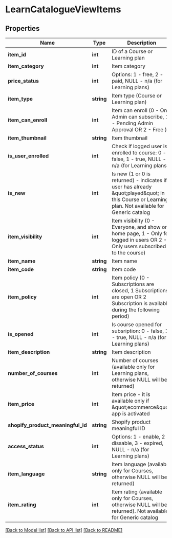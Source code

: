 # LearnCatalogueViewItems

## Properties
Name | Type | Description | Notes
------------ | ------------- | ------------- | -------------
**item_id** | **int** | ID of a Course or Learning plan | 
**item_category** | **int** | Item category | 
**price_status** | **int** | Options: 1 - free, 2 - paid, NULL - n/a (for Learning plans) | 
**item_type** | **string** | Item type (Course or Learning plan) | 
**item_can_enroll** | **int** | Item can enroll (0 - Only Admin can subscribe, 1 - Pending Admin Approval OR 2 - Free  ) | 
**item_thumbnail** | **string** | Item thumbnail | 
**is_user_enrolled** | **int** | Check if logged user is enrolled to course: 0 - false, 1 - true, NULL - n/a (for Learning plans) | 
**is_new** | **int** | Is new (1 or 0 is returned) - indicates if user has already &amp;quot;played&amp;quot; in this Course or Learning plan. Not available for Generic catalog | 
**item_visibility** | **int** | Item visibility (0 - Everyone, and show on home page, 1 - Only for logged in users OR 2 - Only users subscribed to the course) | 
**item_name** | **string** | Item name | 
**item_code** | **string** | Item code | 
**item_policy** | **int** | Item policy (0 - Subscriptions are closed, 1 Subscriptions are open OR 2 Subscription is available during the following period) | 
**is_opened** | **int** | Is course opened for subsription: 0 - false, 1 - true, NULL - n/a (for Learning plans) | 
**item_description** | **string** | Item description | 
**number_of_courses** | **int** | Number of courses (available only for Learning plans, otherwise NULL will be returned) | 
**item_price** | **int** | Item price - it is available only if &amp;quot;ecommerce&amp;quot; app is activated | [optional] 
**shopify_product_meaningful_id** | **string** | Shopify product meaningful ID | 
**access_status** | **int** | Options: 1 - enable, 2 - dissable, 3 - expired, NULL - n/a (for Learning plans) | 
**item_language** | **string** | Item language (available only for Courses, otherwise NULL will be returned) | 
**item_rating** | **int** | Item rating (available only for Courses, otherwise NULL will be returned). Not available for Generic catalog | 

[[Back to Model list]](../README.md#documentation-for-models) [[Back to API list]](../README.md#documentation-for-api-endpoints) [[Back to README]](../README.md)



